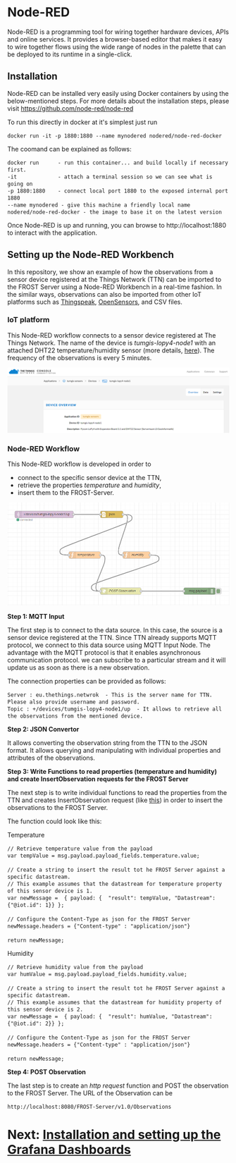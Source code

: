 # Node-RED

Node-RED is a programming tool for wiring together hardware devices, APIs and online services. It provides a browser-based editor that makes it easy to wire together flows using the wide range of nodes in the palette that can be deployed to its runtime in a single-click.

## Installation
Node-RED can be installed very easily using Docker containers by using the below-mentioned steps. For more details about the installation steps, please visit https://github.com/node-red/node-red

To run this directly in docker at it's simplest just run

    docker run -it -p 1880:1880 --name mynodered nodered/node-red-docker

The coomand can be explained as follows:

    docker run      - run this container... and build locally if necessary first.
    -it             - attach a terminal session so we can see what is going on
    -p 1880:1880    - connect local port 1880 to the exposed internal port 1880
    --name mynodered - give this machine a friendly local name
    nodered/node-red-docker - the image to base it on the latest version

Once Node-RED is up and running, you can browse to http://localhost:1880 to interact with the application.

## Setting up the Node-RED Workbench

In this repository, we show an example of how the observations from a sensor device registered at the Things Network (TTN) can be imported to the FROST Server using a Node-RED Workbench in a real-time fashion. In the similar ways, observations can also be imported from other IoT platforms such as [Thingspeak](https://thingspeak.com/), [OpenSensors](https://www.opensensors.com/), and CSV files.

### IoT platform

This Node-RED workflow connects to a sensor device registered at The Things Network. The name of the device is *tumgis-lopy4-node1* with an attached DHT22 temperature/humidity sensor (more details, [here](https://wiki.tum.de/display/geosensorweb/LoRaWAN+Node+-+Pycom+LoPy4)). The frequency of the observations is every 5 minutes.

![SensorThings API UML Model](../doc/images/TTN.PNG)

### Node-RED Workflow

This Node-RED workflow is developed in order to
* connect to the specific sensor device at the TTN,  
* retrieve the properties *temperature* and *humidity*,
* insert them to the FROST-Server.

![SensorThings API UML Model](../doc/images/NodeREDWorkflow.PNG)

**Step 1: MQTT Input**

The first step is to connect to the data source. In this case, the source is a sensor device registered at the TTN. Since TTN already supports MQTT protocol, we connect to this data source using MQTT Input Node. The advantage with the MQTT protocol is that it enables asynchronous communication protocol. we can subscribe to a particular stream and it will update us as soon as there is a new observation.

The connection properties can be provided as follows:

    Server : eu.thethings.netwrok  - This is the server name for TTN. Please also provide username and password.
    Topic : +/devices/tumgis-lopy4-node1/up  - It allows to retrieve all the observations from the mentioned device.

**Step 2: JSON Convertor**

It allows converting the observation string from the TTN to the JSON format. It allows querying and manipulating with individual properties and attributes of the observations.

**Step 3: Write Functions to read properties (temperature and humidity) and create InsertObservation requests for the FROST Server**

The next step is to write individual functions to read the properties from the TTN and creates InsertObservation request (like [this](../FROST-Server/FROST.md#dynamic-information)) in order to insert the observations to the FROST Server.

The function could look like this:

Temperature

    // Retrieve temperature value from the payload
    var tempValue = msg.payload.payload_fields.temperature.value;

    // Create a string to insert the result tot he FROST Server against a specific datastream.
    // This example assumes that the datastream for temperature property of this sensor device is 1.
    var newMessage =  { payload: {  "result": tempValue, "Datastream": {"@iot.id": 1}} };

    // Configure the Content-Type as json for the FROST Server
    newMessage.headers = {"Content-type" : "application/json"}

    return newMessage;

Humidity

    // Retrieve humidity value from the payload
    var humValue = msg.payload.payload_fields.humidity.value;

    // Create a string to insert the result tot he FROST Server against a specific datastream.
    // This example assumes that the datastream for humidity property of this sensor device is 2.
    var newMessage =  { payload: {  "result": humValue, "Datastream": {"@iot.id": 2}} };

    // Configure the Content-Type as json for the FROST Server
    newMessage.headers = {"Content-type" : "application/json"}

    return newMessage;

**Step 4: POST Observation**

The last step is to create an *http request* function and POST the observation to the FROST Server. The URL of the Observation can be

    http://localhost:8080/FROST-Server/v1.0/Observations


# Next: [Installation and setting up the Grafana Dashboards](../Grafana/README.md)
